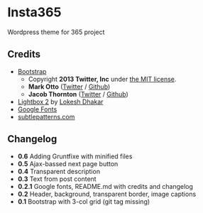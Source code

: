 # Insta365

Wordpress theme for 365 project

## Credits
- [Bootstrap](http://getbootstrap.com)
  - Copyright **2013 Twitter, Inc** under [the MIT license](https://github.com/twbs/bootstrap/blob/master/LICENSE).
  - **Mark Otto** ([Twitter](http://twitter.com/mdo) / [Github](http://github.com/mdo))
  - **Jacob Thornton** ([Twitter](http://twitter.com/fat) / [Github](http://github.com/fat))
- [Lightbox 2](http://lokeshdhakar.com/projects/lightbox2/) by [Lokesh Dhakar](http://lokeshdhakar.com/)
- [Google Fonts](http://www.google.com/fonts)
- [subtlepatterns.com](http://subtlepatterns.com/)

## Changelog
- **0.6** Adding Gruntfixe with minified files
- **0.5** Ajax-bassed next page button
- **0.4** Transparent description
- **0.3** Text from post content
- **0.2.1** Google fonts, README.md with credits and changelog
- **0.2** Header, background, transparent border, image captions
- **0.1** Bootstrap with 3-col grid (git tag missing)

